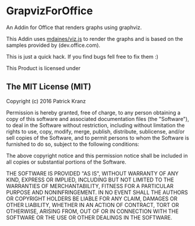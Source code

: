 # GrapvizForOffice
An Addin for Office that renders graphs using graphviz.

This Addin uses [mdaines/viz.js](https://github.com/syoya/viz-runner) to render the graphs and is based on the samples provided by (dev.office.com).

This is just a quick hack. If you find bugs fell free to fix them :)

This Product is licensed under

The MIT License (MIT) 
-------------------------------------------------------
Copyright (c) 2016 Patrick Kranz

Permission is hereby granted, free of charge, to any person obtaining a copy of this software and associated documentation files (the "Software"), to deal in the Software without restriction, including without limitation the rights to use, copy, modify, merge, publish, distribute, sublicense, and/or sell copies of the Software, and to permit persons to whom the Software is furnished to do so, subject to the following conditions:

The above copyright notice and this permission notice shall be included in all copies or substantial portions of the Software.

THE SOFTWARE IS PROVIDED "AS IS", WITHOUT WARRANTY OF ANY KIND, EXPRESS OR IMPLIED, INCLUDING BUT NOT LIMITED TO THE WARRANTIES OF MERCHANTABILITY, FITNESS FOR A PARTICULAR PURPOSE AND NONINFRINGEMENT. IN NO EVENT SHALL THE AUTHORS OR COPYRIGHT HOLDERS BE LIABLE FOR ANY CLAIM, DAMAGES OR OTHER LIABILITY, WHETHER IN AN ACTION OF CONTRACT, TORT OR OTHERWISE, ARISING FROM, OUT OF OR IN CONNECTION WITH THE SOFTWARE OR THE USE OR OTHER DEALINGS IN THE SOFTWARE.

